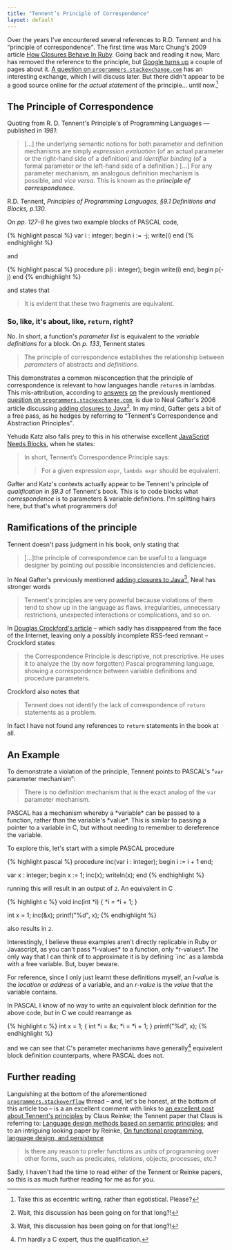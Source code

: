 ```yaml
---
title: "Tennent’s Principle of Correspondence"
layout: default
---
```


Over the years I've encountered several references to R.D. Tennent and
his <q>principle of correspondence</q>. The first time was Marc
Chung's 2009 article [How Closures Behave In
Ruby][chung-blocks]. Going back and reading it now, Marc has removed
the reference to the principle, but [Google turns up][google-serp-tcp]
a couple of pages about it. [A question on
`programmers.stackexchange.com`][stackexchange-tcp] has an interesting
exchange, which I will discuss later. But there didn't appear to be a
good source online for *the actual statement* of the principle… until
now.[^jk]

## The Principle of Correspondence

Quoting from R. D. Tennent's Principle's of Programming Languages —
published in *1981*:

> \[…\] the underlying semantic notions for both parameter and
> definition mechanisms are simply *expression evaluation* (of an
> actual parameter or the right-hand side of a definition) and
> *identifier binding* (of a formal parameter or the left-hand side of
> a definition.) \[…\] For any parameter mechanism, an analogous
> definition mechanism is possible, and *vice versa*. This is known as
> the **_principle of correspondence_**.
  
<div class="citation">R.D. Tennent, <cite>Principles of Programming
  Languages, §9.1 Definitions and Blocks, p.130.</cite></div>

On <cite>pp. 127–8</cite> he gives two example blocks of PASCAL code,

{% highlight pascal %}
var i : integer;
begin
  i := -j;
  write(i)
end
{% endhighlight %}

and

{% highlight pascal %}
procedure p(i : integer);
  begin
    write(i)
  end;
begin
  p(-j)
end
{% endhighlight %}

and states that

> It is evident that these two fragments are equivalent.

### So, like, it's about, like, `return`, right?

No. In short, a function's *parameter list* is equivalent to the
*variable definitions* for a block. On <cite>p. 133</cite>, Tennent
states

> The principle of correspondence establishes the relationship between
> *parameters* of abstracts and *definitions*.

This demonstrates a common misconception that the principle of
correspondence is relevant to how languages handle `return`s in
lambdas. This mis-attribution, according to
[answers](http://programmers.stackexchange.com/a/120409)
[on](http://programmers.stackexchange.com/a/116405) the previously
mentioned
[question on `programmers.stackexchange.com`][stackexchange-tcp], is
due to Neal Gafter's 2006 article discussing
[adding closures to Java][gafter-java-closures][^java-closures]. In my
mind, Gafter gets a bit of a free pass, as he hedges by referring to
<q>Tennent's Correspondence and Abstraction Principles</q>.

Yehuda Katz also falls prey to this in his otherwise excellent
[JavaScript Needs Blocks][js-needs-blocks], when he states:

> In short, Tennent’s Correspondence Principle says:
> > For a given expression `expr`, `lambda expr` should be equivalent.

Gafter and Katz's contexts actually appear to be Tennent's principle
of *qualification* in <cite>§9.3</cite> of Tennent's book. This is to
code blocks what *correspondence* is to parameters & variable
definitions. I'm splitting hairs here, but that's what programmers do!

## Ramifications of the principle

Tennent doesn't pass judgment in his book, only stating that

> \[…\]the principle of correspondence can be useful to a language
>  designer by pointing out possible inconsistencies and deficiencies.

 In Neal Gafter's previously mentioned
[adding closures to Java][gafter-java-closures][^java-closures], Neal
has stronger words

> Tennent's principles are very powerful because violations of them
> tend to show up in the language as flaws, irregularities,
> unnecessary restrictions, unexpected interactions or complications,
> and so on.

In [Douglas Crockford's article][crockford-tcp] – which sadly has
disappeared from the face of the Internet, leaving only a possibly
incomplete RSS-feed remnant – Crockford states

> the Correspondence Principle is descriptive, not prescriptive. He
> uses it to analyze the (by now forgotten) Pascal programming
> language, showing a correspondence between variable definitions and
> procedure parameters.

Crockford also notes that 

> Tennent does not identify the lack of correspondence of `return`
> statements as a problem.

In fact I have not found any references to `return` statements in the
book at all.

## An Example

To demonstrate a violation of the principle, Tennent points to
PASCAL's <q markdown="1">`var` parameter mechanism</q>:

> There is no definition mechanism that is the exact analog of the
> `var` parameter mechanism.

<aside markdown="1">PASCAL has a mechanism whereby a *variable* can be passed to a
function, rather than the variable's *value*. This is similar to passing
a pointer to a variable in C, but without needing to remember to
dereference the variable.</aside>

To explore this, let's start with a simple PASCAL procedure

{% highlight pascal %}
procedure inc(var i : integer);
  begin
    i := i + 1
  end;
  
var x : integer;
begin
  x := 1;
  inc(x);
  writeln(x);
end
{% endhighlight %}

running this will result in an output of `2`. An equivalent in C

{% highlight c %}
void inc(int *i) {
  *i = *i + 1;
}

int x = 1;
inc(&x);
printf("%d", x);
{% endhighlight %}

also results in `2`.

<aside markdown="1">
Interestingly, I believe these examples aren't directly replicable in
Ruby or Javascript, as you can't pass *l-values* to a function, only
*r-values*. The only way that I can think of to approximate it is by
defining `inc` as a lambda with a free variable. But, buyer beware.

For reference, since I only just learnt these definitions myself, an
*l-value* is the *location* or *address* of a variable, and an
*r-value* is the *value* that the variable contains.
</aside>

In PASCAL I know of no way to write an equivalent block definition for
the above code, but in C we could rearrange as

{% highlight c %}
int x = 1;
{
  int *i = &x;
  *i = *i + 1;
}
printf("%d", x);
{% endhighlight %}

and we can see that C's parameter mechanisms have
generally[^c-qual] equivalent block definition
counterparts, where PASCAL does not.

## Further reading

Languishing at the bottom of the aforementioned
[`programmers.stackoverflow`][stackexchange-tcp] thread – and, let's be honest, at the
bottom of this article too – is a an excellent comment with links to
[an excellent post about Tennent's principles][claus-tennent] by Claus
Reinke; the Tennent paper that Claus is referring to:
[Language design methods based on semantic principles][tennent-semantic-principles];
and to an intriguing looking paper by Reinke,
[On functional programming, language design, and persistence][claus-fpldp]

> Is there any reason to prefer functions as units of programming over
> other forms, such as predicates, relations, objects, processes,
> etc.?

Sadly, I haven't had the time to read either of the Tennent or Reinke
papers, so this is as much further reading for me as for you.

[^c-qual]: I'm hardly a C expert, thus the qualification.
[^java-closures]: Wait, this discussion has been going on for that long?!
[^jk]: Take this as eccentric writing, rather than egotistical. Please?

[gafter-java-closures]: http://gafter.blogspot.com.au/2006/08/tennents-correspondence-principle-and.html
[google-serp-tcp]: http://www.google.com/search?q=Tennent's+correspondence+principle
[js-needs-blocks]: http://yehudakatz.com/2012/01/10/javascript-needs-blocks/
[hn-on-katz]: http://news.ycombinator.com/item?id=3448027
[stackexchange-tcp]: http://programmers.stackexchange.com/questions/116395/what-is-the-good-explanation-of-tennents-correspondence-principle
[crockford-tcp]: http://java.sys-con.com/node/793338/
[chung-blocks]: http://blog.marcchung.com/2009/02/18/how-closures-behave-in-ruby.html#comment-6418304

[claus-tennent]: http://permalink.gmane.org/gmane.comp.lang.javascript.ecmascript4.general/9305
[tennent-semantic-principles]: http://www.springerlink.com/content/n43h438l03811671/
[claus-fpldp]: http://community.haskell.org/~claus/publications/fpldp.html